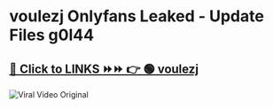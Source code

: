 
 # voulezj Onlyfans Leaked - Update Files g0l44

## <h2><a href="https://clipsfans.com/voulezj&ref=git">🔗 Click to LINKS ⏩⏩ 👉 🟢 voulezj </a></h2>

<a href="https://clipsfans.com/voulezj&ref=git" rel="nofollow" data-target="animated-image.originalLink"><img src="https://i.ibb.co.com/xMMVF88/686577567.gif" alt="Viral Video Original" style="max-width: 100%; display: inline-block;" data-target="animated-image.originalImage"></a>

